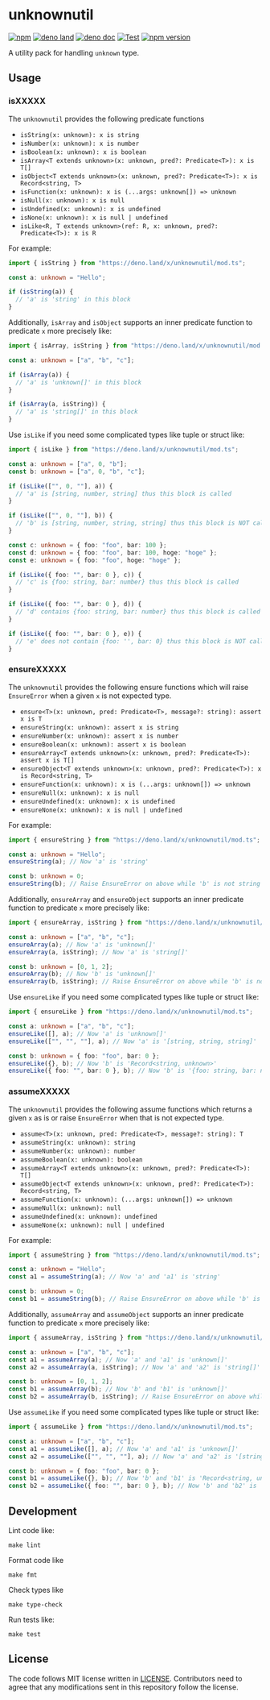 # unknownutil

[![npm](http://img.shields.io/badge/available%20on-npm-lightgrey.svg?logo=npm&logoColor=white)](https://www.npmjs.com/package/unknownutil)
[![deno land](http://img.shields.io/badge/available%20on-deno.land/x-lightgrey.svg?logo=deno)](https://deno.land/x/unknownutil)
[![deno doc](https://doc.deno.land/badge.svg)](https://doc.deno.land/https/deno.land/x/unknownutil/mod.ts)
[![Test](https://github.com/lambdalisue/deno-unknownutil/workflows/Test/badge.svg)](https://github.com/lambdalisue/deno-unknownutil/actions?query=workflow%3ATest)
[![npm version](https://badge.fury.io/js/unknownutil.svg)](https://badge.fury.io/js/unknownutil)

A utility pack for handling `unknown` type.

[deno]: https://deno.land/

## Usage

### isXXXXX

The `unknownutil` provides the following predicate functions

- `isString(x: unknown): x is string`
- `isNumber(x: unknown): x is number`
- `isBoolean(x: unknown): x is boolean`
- `isArray<T extends unknown>(x: unknown, pred?: Predicate<T>): x is T[]`
- `isObject<T extends unknown>(x: unknown, pred?: Predicate<T>): x is Record<string, T>`
- `isFunction(x: unknown): x is (...args: unknown[]) => unknown`
- `isNull(x: unknown): x is null`
- `isUndefined(x: unknown): x is undefined`
- `isNone(x: unknown): x is null | undefined`
- `isLike<R, T extends unknown>(ref: R, x: unknown, pred?: Predicate<T>): x is R`

For example:

```typescript
import { isString } from "https://deno.land/x/unknownutil/mod.ts";

const a: unknown = "Hello";

if (isString(a)) {
  // 'a' is 'string' in this block
}
```

Additionally, `isArray` and `isObject` supports an inner predicate function to
predicate `x` more precisely like:

```typescript
import { isArray, isString } from "https://deno.land/x/unknownutil/mod.ts";

const a: unknown = ["a", "b", "c"];

if (isArray(a)) {
  // 'a' is 'unknown[]' in this block
}

if (isArray(a, isString)) {
  // 'a' is 'string[]' in this block
}
```

Use `isLike` if you need some complicated types like tuple or struct like:

```typescript
import { isLike } from "https://deno.land/x/unknownutil/mod.ts";

const a: unknown = ["a", 0, "b"];
const b: unknown = ["a", 0, "b", "c"];

if (isLike(["", 0, ""], a)) {
  // 'a' is [string, number, string] thus this block is called
}

if (isLike(["", 0, ""], b)) {
  // 'b' is [string, number, string, string] thus this block is NOT called
}

const c: unknown = { foo: "foo", bar: 100 };
const d: unknown = { foo: "foo", bar: 100, hoge: "hoge" };
const e: unknown = { foo: "foo", hoge: "hoge" };

if (isLike({ foo: "", bar: 0 }, c)) {
  // 'c' is {foo: string, bar: number} thus this block is called
}

if (isLike({ foo: "", bar: 0 }, d)) {
  // 'd' contains {foo: string, bar: number} thus this block is called
}

if (isLike({ foo: "", bar: 0 }, e)) {
  // 'e' does not contain {foo: '', bar: 0} thus this block is NOT called
}
```

### ensureXXXXX

The `unknownutil` provides the following ensure functions which will raise
`EnsureError` when a given `x` is not expected type.

- `ensure<T>(x: unknown, pred: Predicate<T>, message?: string): assert x is T`
- `ensureString(x: unknown): assert x is string`
- `ensureNumber(x: unknown): assert x is number`
- `ensureBoolean(x: unknown): assert x is boolean`
- `ensureArray<T extends unknown>(x: unknown, pred?: Predicate<T>): assert x is T[]`
- `ensureObject<T extends unknown>(x: unknown, pred?: Predicate<T>): x is Record<string, T>`
- `ensureFunction(x: unknown): x is (...args: unknown[]) => unknown`
- `ensureNull(x: unknown): x is null`
- `ensureUndefined(x: unknown): x is undefined`
- `ensureNone(x: unknown): x is null | undefined`

For example:

```typescript
import { ensureString } from "https://deno.land/x/unknownutil/mod.ts";

const a: unknown = "Hello";
ensureString(a); // Now 'a' is 'string'

const b: unknown = 0;
ensureString(b); // Raise EnsureError on above while 'b' is not string
```

Additionally, `ensureArray` and `ensureObject` supports an inner predicate
function to predicate `x` more precisely like:

```typescript
import { ensureArray, isString } from "https://deno.land/x/unknownutil/mod.ts";

const a: unknown = ["a", "b", "c"];
ensureArray(a); // Now 'a' is 'unknown[]'
ensureArray(a, isString); // Now 'a' is 'string[]'

const b: unknown = [0, 1, 2];
ensureArray(b); // Now 'b' is 'unknown[]'
ensureArray(b, isString); // Raise EnsureError on above while 'b' is not string array
```

Use `ensureLike` if you need some complicated types like tuple or struct like:

```typescript
import { ensureLike } from "https://deno.land/x/unknownutil/mod.ts";

const a: unknown = ["a", "b", "c"];
ensureLike([], a); // Now 'a' is 'unknown[]'
ensureLike(["", "", ""], a); // Now 'a' is '[string, string, string]'

const b: unknown = { foo: "foo", bar: 0 };
ensureLike({}, b); // Now 'b' is 'Record<string, unknown>'
ensureLike({ foo: "", bar: 0 }, b); // Now 'b' is '{foo: string, bar: number}'
```

### assumeXXXXX

The `unknownutil` provides the following assume functions which returns a given
`x` as is or raise `EnsureError` when that is not expected type.

- `assume<T>(x: unknown, pred: Predicate<T>, message?: string): T`
- `assumeString(x: unknown): string`
- `assumeNumber(x: unknown): number`
- `assumeBoolean(x: unknown): boolean`
- `assumeArray<T extends unknown>(x: unknown, pred?: Predicate<T>): T[]`
- `assumeObject<T extends unknown>(x: unknown, pred?: Predicate<T>): Record<string, T>`
- `assumeFunction(x: unknown): (...args: unknown[]) => unknown`
- `assumeNull(x: unknown): null`
- `assumeUndefined(x: unknown): undefined`
- `assumeNone(x: unknown): null | undefined`

For example:

```typescript
import { assumeString } from "https://deno.land/x/unknownutil/mod.ts";

const a: unknown = "Hello";
const a1 = assumeString(a); // Now 'a' and 'a1' is 'string'

const b: unknown = 0;
const b1 = assumeString(b); // Raise EnsureError on above while 'b' is not string
```

Additionally, `assumeArray` and `assumeObject` supports an inner predicate
function to predicate `x` more precisely like:

```typescript
import { assumeArray, isString } from "https://deno.land/x/unknownutil/mod.ts";

const a: unknown = ["a", "b", "c"];
const a1 = assumeArray(a); // Now 'a' and 'a1' is 'unknown[]'
const a2 = assumeArray(a, isString); // Now 'a' and 'a2' is 'string[]'

const b: unknown = [0, 1, 2];
const b1 = assumeArray(b); // Now 'b' and 'b1' is 'unknown[]'
const b2 = assumeArray(b, isString); // Raise EnsureError on above while 'b' is not string array
```

Use `assumeLike` if you need some complicated types like tuple or struct like:

```typescript
import { assumeLike } from "https://deno.land/x/unknownutil/mod.ts";

const a: unknown = ["a", "b", "c"];
const a1 = assumeLike([], a); // Now 'a' and 'a1' is 'unknown[]'
const a2 = assumeLike(["", "", ""], a); // Now 'a' and 'a2' is '[string, string, string]'

const b: unknown = { foo: "foo", bar: 0 };
const b1 = assumeLike({}, b); // Now 'b' and 'b1' is 'Record<string, unknown>'
const b2 = assumeLike({ foo: "", bar: 0 }, b); // Now 'b' and 'b2' is '{foo: string, bar: number}'
```

## Development

Lint code like:

```text
make lint
```

Format code like

```text
make fmt
```

Check types like

```text
make type-check
```

Run tests like:

```text
make test
```

## License

The code follows MIT license written in [LICENSE](./LICENSE). Contributors need
to agree that any modifications sent in this repository follow the license.
